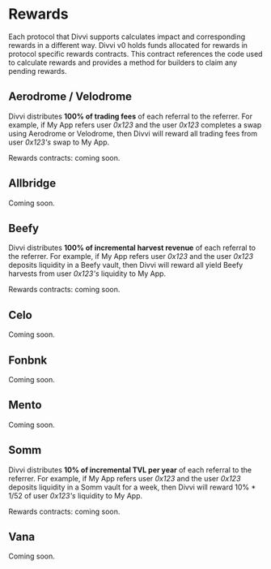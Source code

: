 # Rewards

Each protocol that Divvi supports calculates impact and corresponding
rewards in a different way. Divvi v0 holds funds allocated for rewards
in protocol specific rewards contracts. This contract references the
code used to calculate rewards and provides a method for builders to
claim any pending rewards.

## Aerodrome / Velodrome

Divvi distributes **100% of trading fees** of each referral
to the referrer. For example, if My App refers user *0x123* and the user *0x123* completes a swap using Aerodrome or Velodrome, then Divvi will reward all trading fees from user *0x123's* swap to My App.

Rewards contracts: coming soon.

## Allbridge

Coming soon.

## Beefy

Divvi distributes **100% of incremental harvest revenue** of each referral
to the referrer. For example, if My App refers user *0x123* and the user *0x123* deposits
liquidity in a Beefy vault, then Divvi will reward all yield Beefy
harvests from user *0x123's* liquidity to My App.

Rewards contracts: coming soon.

## Celo

Coming soon.

## Fonbnk

Coming soon.

## Mento

Coming soon.

## Somm

Divvi distributes **10% of incremental TVL per year** of each referral to the referrer.
For example, if My App refers user *0x123* and the user *0x123* deposits
liquidity in a Somm vault for a week, then Divvi will reward 10% * 1/52 of user *0x123's* 
liquidity to My App.

Rewards contracts: coming soon.

## Vana

Coming soon.
